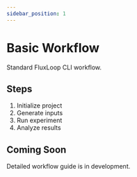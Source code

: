 ```yaml
---
sidebar_position: 1
---
```


# Basic Workflow

Standard FluxLoop CLI workflow.

## Steps

1. Initialize project
2. Generate inputs
3. Run experiment
4. Analyze results

## Coming Soon

Detailed workflow guide is in development.
